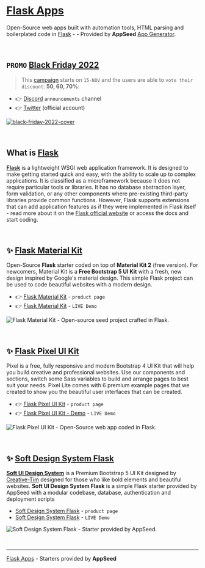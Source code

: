 # [Flask Apps](https://appseed.us/apps/flask/) 

Open-Source web apps built with automation tools, HTML parsing and boilerplated code in [Flask](https://palletsprojects.com/p/flask/) - - Provided by **AppSeed** [App Generator](https://appseed.us/app-generator).

<br />

## `PROMO` [Black Friday 2022](https://blog.appseed.us/black-friday-2022-vote-your-discount/)

> This [campaign](https://blog.appseed.us/black-friday-2022-vote-your-discount/) starts on `15-NOV` and the users are able to `vote their discount`: **50, 60, 70%**: 

- 👉 [Discord](https://discord.gg/fZC6hup) `announcements` channel
- 👉 [Twitter](https://twitter.com/webappseed) (official account) 

[![black-friday-2022-cover](https://user-images.githubusercontent.com/51070104/201459148-7561df9f-0a7d-4d1a-bf44-a1ac5e89c175.jpg)](https://blog.appseed.us/black-friday-2022-vote-your-discount/)

<br />

## What is **[Flask](https://appseed.us/apps/flask/)**

**[Flask](https://appseed.us/apps/flask/)** is a lightweight WSGI web application framework. It is designed to make getting started quick and easy, with the ability to scale up to complex applications. It is classified as a microframework because it does not require particular tools or libraries. It has no database abstraction layer, form validation, or any other components where pre-existing third-party libraries provide common functions. However, Flask supports extensions that can add application features as if they were implemented in Flask itself - read more about it on the [Flask official website](https://palletsprojects.com/p/flask/) or access the docs and start coding.

<br />

## ✨ [Flask Material Kit](https://appseed.us/product/material-kit/flask/)

Open-Source **Flask** starter coded on top of **Material Kit 2** (free version). For newcomers, Material Kit is a **Free Bootstrap 5 UI Kit** with a fresh, new design inspired by Google's material design. This simple Flask project can be used to code beautiful websites with a modern design.

- 👉 [Flask Material Kit](https://appseed.us/product/material-kit/flask/) - `product page`
- 👉 [Flask Material Kit](https://flask-material-kit.appseed-srv1.com/) - `LIVE Demo`

![Flask Material Kit - Open-source seed project crafted in Flask.](https://user-images.githubusercontent.com/51070104/179463262-643c8121-1520-4e06-be68-4a41913a3242.png)

<br />

## ✨ [Flask Pixel UI Kit](https://appseed.us/product/pixel-bootstrap/flask/)

Pixel is a free, fully responsive and modern Bootstrap 4 UI Kit that will help you build creative and professional websites. Use our components and sections, switch some Sass variables to build and arrange pages to best suit your needs. Pixel Lite comes with 6 premium example pages that we created to show you the beautiful user interfaces that can be created.

- 👉 [Flask Pixel UI Kit](https://appseed.us/product/pixel-bootstrap/flask/) - `product page`
- 👉 [Flask Pixel UI Kit - Demo](https://flask-pixel-lite.appseed-srv1.com/) - `LIVE Demo`

![Flask Pixel UI Kit - Open-Source web app coded in Flask.](https://user-images.githubusercontent.com/51070104/179463475-5cf70053-6681-4968-9320-419bd64561fe.png)

<br />

## ✨ [Soft Design System Flask](https://appseed.us/product/soft-ui-design/flask/)

**[Soft UI Design System](https://appseed.us/ui-kit/soft-ui-design-system)** is a Premium Bootstrap 5 UI Kit designed by [Creative-Tim](https://bit.ly/3fKQZaL) designed for those who like bold elements and beautiful websites. **Soft UI Design System Flask**  is a simple Flask starter provided by AppSeed with a modular codebase, database, authentication and deployment scripts

- [Soft Design System Flask](https://appseed.us/product/soft-ui-design/flask/) - `product page`
- [Soft Design System Flask](https://flask-soft-ui-free.appseed-srv1.com/) - `LIVE Demo`

![Soft Design System Flask - Starter provided by AppSeed.](https://user-images.githubusercontent.com/51070104/179467305-69e8fe2a-70ba-42ce-a028-d9f95c52556a.png)

<br /> 

--- 
[Flask Apps](https://appseed.us/apps/flask/) - Starters provided by **AppSeed**
